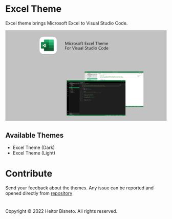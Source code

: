 # Excel Theme

Excel theme brings Microsoft Excel to Visual Studio Code.

![Teams for Visual Studio Code](https://raw.githubusercontent.com/hbisneto/hbisneto.github.io/main/excel-theme/banner.png)

## Available Themes

- Excel Theme (Dark)
- Excel Theme (Light)

# Contribute

Send your feedback about the themes. Any issue can be reported and opened directly from [repository](https://github.com/hbisneto/teams-theme)

#

Copyright © 2022 Heitor Bisneto. All rights reserved.
